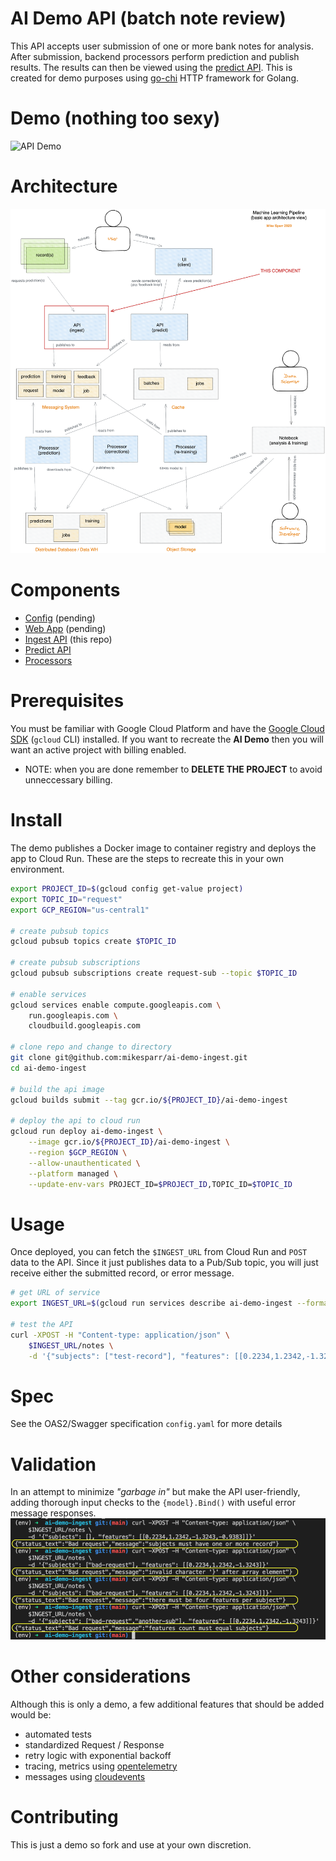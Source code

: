 # AI Demo API (batch note review)
This API accepts user submission of one or more bank notes for analysis. After submission, 
backend processors perform prediction and publish results. The results can then be viewed 
using the [predict API](https://github.com/mikesparr/ai-demo-predict). This is created for
demo purposes using [go-chi](https://github.com/go-chi/chi) HTTP framework for Golang.

# Demo (nothing too sexy)
![API Demo](./img_demo.gif)

# Architecture
![AI demo architecture](./img_arch.png)

# Components
- [Config](https://#) (pending)
- [Web App](https://#) (pending)
- [Ingest API](https://github.com/mikesparr/ai-demo-ingest) (this repo)
- [Predict API](https://github.com/mikesparr/ai-demo-predict)
- [Processors](https://github.com/mikesparr/ai-demo-functions)

# Prerequisites
You must be familiar with Google Cloud Platform and have the [Google Cloud SDK](https://cloud.google.com/sdk/docs/install) (`gcloud` CLI) installed. 
If you want to recreate the **AI Demo** then you will want an active project with billing enabled.

* NOTE: when you are done remember to **DELETE THE PROJECT** to avoid unneccessary billing.

# Install
The demo publishes a Docker image to container registry and deploys the app to Cloud Run. 
These are the steps to recreate this in your own environment.

```bash
export PROJECT_ID=$(gcloud config get-value project)
export TOPIC_ID="request"
export GCP_REGION="us-central1"

# create pubsub topics
gcloud pubsub topics create $TOPIC_ID

# create pubsub subscriptions
gcloud pubsub subscriptions create request-sub --topic $TOPIC_ID

# enable services
gcloud services enable compute.googleapis.com \
    run.googleapis.com \
    cloudbuild.googleapis.com

# clone repo and change to directory
git clone git@github.com:mikesparr/ai-demo-ingest.git
cd ai-demo-ingest

# build the api image
gcloud builds submit --tag gcr.io/${PROJECT_ID}/ai-demo-ingest

# deploy the api to cloud run
gcloud run deploy ai-demo-ingest \
    --image gcr.io/${PROJECT_ID}/ai-demo-ingest \
    --region $GCP_REGION \
    --allow-unauthenticated \
    --platform managed \
    --update-env-vars PROJECT_ID=$PROJECT_ID,TOPIC_ID=$TOPIC_ID
```

# Usage
Once deployed, you can fetch the `$INGEST_URL` from Cloud Run and `POST` data to the API. Since it just publishes data to a Pub/Sub topic, you will just receive either the submitted record, or error message.

```bash
# get URL of service
export INGEST_URL=$(gcloud run services describe ai-demo-ingest --format="value(status.url)" --platform managed --region $GCP_REGION)

# test the API
curl -XPOST -H "Content-type: application/json" \
    $INGEST_URL/notes \
    -d '{"subjects": ["test-record"], "features": [[0.2234,1.2342,-1.3243,-0.9383]]}'                       
```

# Spec
See the OAS2/Swagger specification `config.yaml` for more details

# Validation
In an attempt to minimize *"garbage in"* but make the API user-friendly, adding thorough input checks to the `{model}.Bind()` with useful error message responses.
![AI demo architecture](./img_validation.png)

# Other considerations
Although this is only a demo, a few additional features that should be added would be:
- automated tests
- standardized Request / Response
- retry logic with exponential backoff
- tracing, metrics using [opentelemetry](https://opentelemetry.io/)
- messages using [cloudevents](https://cloudevents.io/)

# Contributing
This is just a demo so fork and use at your own discretion.